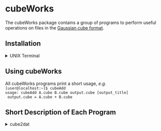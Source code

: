 # cubeWorks

The cubeWorks package contains a group of programs to perform useful operations on files in the [Gaussian cube format](https://paulbourke.net/dataformats/cube/). 

## Installation

<details>
  <summary>UNIX Terminal</summary>

>- download and unzip the source code
>- enter **cubeWorks** directory, *e.g.*  
>`cd cubeWorks-1.0`
>- compile with [GNU make](www.gnu.org/software/make/)
>    - type `make` to compile all programs (requires float version of [FFTW3](www.fftw.org))  
>    or
>    - type `make noFT` to compile without -lfftw3f (skips compilation of **cubeFilter**)
>- make **cubeWorks** binaries findable
>    - add cubeWorks/bin to $PATH:  
>    `dir=$(pwd)`  
>    `echo "export PATH=$PATH:${dir}/bin" \>& ~/.bash_profile`  
>    or
>    - copy contents of cubeWorks/bin to usr/local/bin:  
>    `sudo cp bin/* usr/local/bin/`  
>    or
>    - ...  
>
</details>

## Using cubeWorks

All cubeWorks programs print a short usage, *e.g.*  
`[user@localhost:~]$ cubeAdd`  
`usage: cubeAdd A.cube B.cube output.cube [output_title]`  
` output.cube = A.cube + B.cube`  

## Short Description of Each Program

<details>
  <summary>cube2dat</summary>


  </details>